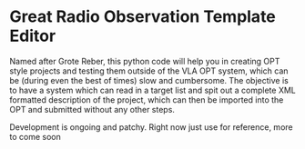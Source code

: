 # Great Radio Observation Template Editor

Named after Grote Reber, this python code will help you in creating OPT style projects and testing them outside of the VLA OPT system, which can be (during even the best of times) slow and cumbersome. The objective is to have a system which can read in a target list and spit out a complete XML formatted description of the project, which can then be imported into the OPT and submitted without any other steps. 

Development is ongoing and patchy. Right now just use for reference, more to come soon